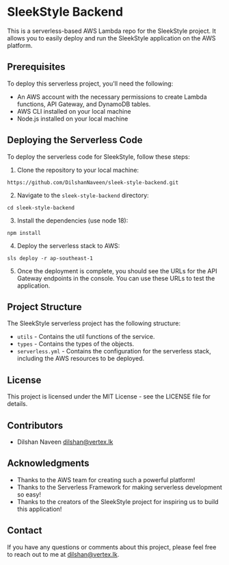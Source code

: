 # SleekStyle Backend

This is a serverless-based AWS Lambda repo for the SleekStyle project. It allows you to easily deploy and run the SleekStyle application on the AWS platform.

## Prerequisites

To deploy this serverless project, you'll need the following:

- An AWS account with the necessary permissions to create Lambda functions, API Gateway, and DynamoDB tables.
- AWS CLI installed on your local machine
- Node.js installed on your local machine

## Deploying the Serverless Code

To deploy the serverless code for SleekStyle, follow these steps:

1. Clone the repository to your local machine:
```
https://github.com/DilshanNaveen/sleek-style-backend.git
```

2. Navigate to the `sleek-style-backend` directory:
```
cd sleek-style-backend
```

3. Install the dependencies (use node 18):
```
npm install
```
4. Deploy the serverless stack to AWS:
```
sls deploy -r ap-southeast-1
```

5. Once the deployment is complete, you should see the URLs for the API Gateway endpoints in the console. You can use these URLs to test the application.

## Project Structure

The SleekStyle serverless project has the following structure:

- `utils` - Contains the util functions of the service.
- `types` - Contains the types of the objects.
- `serverless.yml` - Contains the configuration for the serverless stack, including the AWS resources to be deployed.

## License

This project is licensed under the MIT License - see the LICENSE file for details.

## Contributors

- Dilshan Naveen dilshan@vertex.lk

## Acknowledgments

- Thanks to the AWS team for creating such a powerful platform!
- Thanks to the Serverless Framework for making serverless development so easy!
- Thanks to the creators of the SleekStyle project for inspiring us to build this application!

## Contact

If you have any questions or comments about this project, please feel free to reach out to me at dilshan@vertex.lk.


